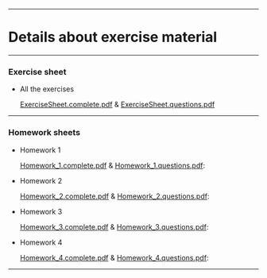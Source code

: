 ------------------------------------------------------------------------

# Details about exercise material

------------------------------------------------------------------------

### Exercise sheet

-   All the exercises

    [ExerciseSheet.complete.pdf](https://github.com/georgios-stats/Bayesian_Statistics/blob/master/Homework/ExerciseSheet.complete.pdf) & [ExerciseSheet.questions.pdf](https://github.com/georgios-stats/Bayesian_Statistics/blob/master/Homework/ExerciseSheet.questions.pdf)

------------------------------------------------------------------------


### Homework sheets

-   Homework 1

    [Homework_1.complete.pdf](https://github.com/georgios-stats/Bayesian_Statistics/blob/master/Homework/Homework_1.complete.pdf) & [Homework_1.questions.pdf](https://github.com/georgios-stats/Bayesian_Statistics/blob/master/Homework/Homework_1.questions.pdf):

-   Homework 2

    [Homework_2.complete.pdf](https://github.com/georgios-stats/Bayesian_Statistics/blob/master/Homework/Homework_2.complete.pdf) & [Homework_2.questions.pdf](https://github.com/georgios-stats/Bayesian_Statistics/blob/master/Homework/Homework_2.questions.pdf):


-   Homework 3

    [Homework_3.complete.pdf](https://github.com/georgios-stats/Bayesian_Statistics/blob/master/Homework/Homework_3.complete.pdf) & [Homework_3.questions.pdf](https://github.com/georgios-stats/Bayesian_Statistics/blob/master/Homework/Homework_3.questions.pdf):


-   Homework 4

    [Homework_4.complete.pdf](https://github.com/georgios-stats/Bayesian_Statistics/blob/master/Homework/Homework_4.complete.pdf) & [Homework_4.questions.pdf](https://github.com/georgios-stats/Bayesian_Statistics/blob/master/Homework/Homework_4.questions.pdf):



------------------------------------------------------------------------

